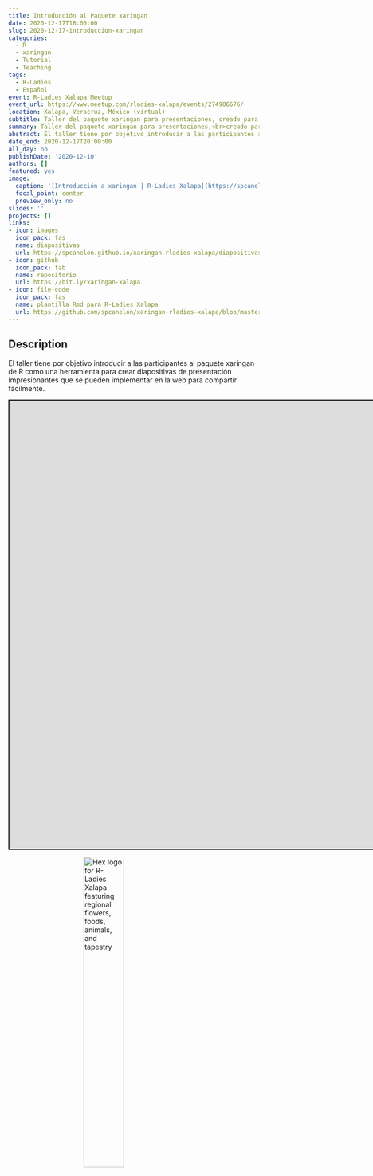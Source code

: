 ```yaml
---
title: Introducción al Paquete xaringan
date: 2020-12-17T18:00:00
slug: 2020-12-17-introduccion-xaringan
categories:
  - R
  - xaringan
  - Tutorial
  - Teaching
tags:
  - R-Ladies
  - Español
event: R-Ladies Xalapa Meetup
event_url: https://www.meetup.com/rladies-xalapa/events/274906676/
location: Xalapa, Veracruz, México (virtual)
subtitle: Taller del paquete xaringan para presentaciones, creado para R-Ladies Xalapa
summary: Taller del paquete xaringan para presentaciones,<br>creado para R-Ladies Xalapa
abstract: El taller tiene por objetivo introducir a las participantes al paquete xaringan de R como una herramienta para crear diapositivas de presentación impresionantes que se pueden implementar en la web para compartir fácilmente.
date_end: 2020-12-17T20:00:00
all_day: no
publishDate: '2020-12-10'
authors: []
featured: yes
image:
  caption: '[Introducción a xaringan | R-Ladies Xalapa](https://spcanelon.github.io/xaringan-rladies-xalapa/diapositivas/introduccion-xaringan.html)'
  focal_point: center
  preview_only: no
slides: ''
projects: []
links:
- icon: images
  icon_pack: fas
  name: diapositivas
  url: https://spcanelon.github.io/xaringan-rladies-xalapa/diapositivas/introduccion-xaringan.html
- icon: github
  icon_pack: fab
  name: repositorio
  url: https://bit.ly/xaringan-xalapa
- icon: file-code
  icon_pack: fas
  name: plantilla Rmd para R-Ladies Xalapa
  url: https://github.com/spcanelon/xaringan-rladies-xalapa/blob/master/tutorial/ejemplo-de-diapositivas.Rmd
---
```


<script src="{{< blogdown/postref >}}index_files/fitvids/fitvids.min.js"></script>

## Description

El taller tiene por objetivo introducir a las participantes al paquete xaringan de R como una herramienta para crear diapositivas de presentación impresionantes que se pueden implementar en la web para compartir fácilmente.

<div class="shareagain" style="min-width:300px;margin:1em auto;">
<iframe src="https://spcanelon.github.io/xaringan-rladies-xalapa/diapositivas/introduccion-xaringan.html" width="1600" height="900" style="border:2px solid currentColor;" loading="lazy" allowfullscreen></iframe>
<script>fitvids('.shareagain', {players: 'iframe'});</script>
</div>

<img src="rladies-xalapa.jpg" title="Hex logo for R-Ladies Xalapa featuring regional flowers, foods, animals, and tapestry" alt="Hex logo for R-Ladies Xalapa featuring regional flowers, foods, animals, and tapestry" width="40%" style="display: block; margin: auto;" />
